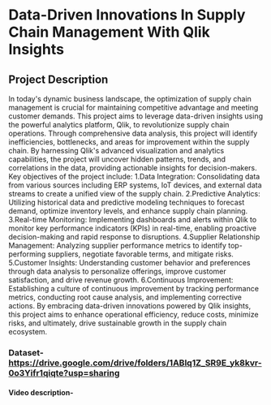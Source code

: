 # Data-Driven Innovations In Supply Chain Management With Qlik Insights
## Project Description
In today's dynamic business landscape, the optimization of supply chain management is crucial for maintaining competitive advantage and meeting customer demands. This project aims to leverage data-driven insights using the powerful analytics platform, Qlik, to revolutionize supply chain operations.
Through comprehensive data analysis, this project will identify inefficiencies, bottlenecks, and areas for improvement within the supply chain. By harnessing Qlik's advanced visualization and analytics capabilities, the project will uncover hidden patterns, trends, and correlations in the data, providing actionable insights for decision-makers.
Key objectives of the project include:
1.Data Integration: Consolidating data from various sources including ERP systems, IoT devices, and external data streams to create a unified view of the supply chain.
2.Predictive Analytics: Utilizing historical data and predictive modeling techniques to forecast demand, optimize inventory levels, and enhance supply chain planning.
3.Real-time Monitoring: Implementing dashboards and alerts within Qlik to monitor key performance indicators (KPIs) in real-time, enabling proactive decision-making and rapid response to disruptions.
4.Supplier Relationship Management: Analyzing supplier performance metrics to identify top-performing suppliers, negotiate favorable terms, and mitigate risks.
5.Customer Insights: Understanding customer behavior and preferences through data analysis to personalize offerings, improve customer satisfaction, and drive revenue growth.
6.Continuous Improvement: Establishing a culture of continuous improvement by tracking performance metrics, conducting root cause analysis, and implementing corrective actions.
By embracing data-driven innovations powered by Qlik insights, this project aims to enhance operational efficiency, reduce costs, minimize risks, and ultimately, drive sustainable growth in the supply chain ecosystem.
### Dataset-https://drive.google.com/drive/folders/1ABlq1Z_SR9E_yk8kvr-0o3Yifr1qiqte?usp=sharing
#### Video description-
